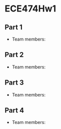 # ECE474Hw1
## Part 1
- Team members:

## Part 2
- Team members:

## Part 3
- Team members:

## Part 4
- Team members:
